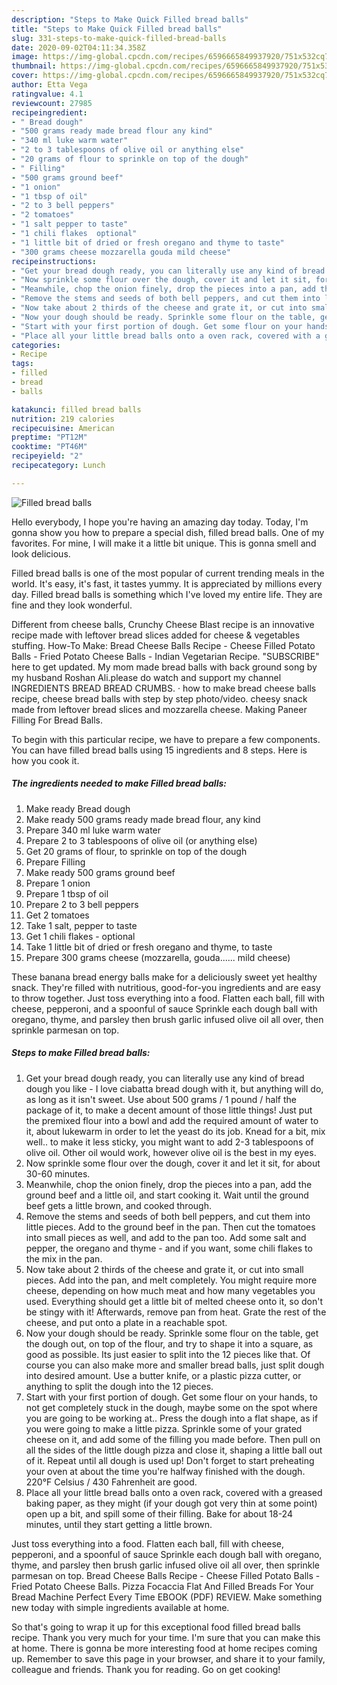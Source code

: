 ```yaml
---
description: "Steps to Make Quick Filled bread balls"
title: "Steps to Make Quick Filled bread balls"
slug: 331-steps-to-make-quick-filled-bread-balls
date: 2020-09-02T04:11:34.358Z
image: https://img-global.cpcdn.com/recipes/6596665849937920/751x532cq70/filled-bread-balls-recipe-main-photo.jpg
thumbnail: https://img-global.cpcdn.com/recipes/6596665849937920/751x532cq70/filled-bread-balls-recipe-main-photo.jpg
cover: https://img-global.cpcdn.com/recipes/6596665849937920/751x532cq70/filled-bread-balls-recipe-main-photo.jpg
author: Etta Vega
ratingvalue: 4.1
reviewcount: 27985
recipeingredient:
- " Bread dough"
- "500 grams ready made bread flour any kind"
- "340 ml luke warm water"
- "2 to 3 tablespoons of olive oil or anything else"
- "20 grams of flour to sprinkle on top of the dough"
- " Filling"
- "500 grams ground beef"
- "1 onion"
- "1 tbsp of oil"
- "2 to 3 bell peppers"
- "2 tomatoes"
- "1 salt pepper to taste"
- "1 chili flakes  optional"
- "1 little bit of dried or fresh oregano and thyme to taste"
- "300 grams cheese mozzarella gouda mild cheese"
recipeinstructions:
- "Get your bread dough ready, you can literally use any kind of bread dough you like - I love ciabatta bread dough with it, but anything will do, as long as it isn&#39;t sweet. Use about 500 grams / 1 pound / half the package of it, to make a decent amount of those little things! Just put the premixed flour into a bowl and add the required amount of water to it, about lukewarm in order to let the yeast do its job. Knead for a bit, mix well.. to make it less sticky, you might want to add 2-3 tablespoons of olive oil. Other oil would work, however olive oil is the best in my eyes."
- "Now sprinkle some flour over the dough, cover it and let it sit, for about 30-60 minutes."
- "Meanwhile, chop the onion finely, drop the pieces into a pan, add the ground beef and a little oil, and start cooking it. Wait until the ground beef gets a little brown, and cooked through."
- "Remove the stems and seeds of both bell peppers, and cut them into little pieces. Add to the ground beef in the pan. Then cut the tomatoes into small pieces as well, and add to the pan too. Add some salt and pepper, the oregano and thyme - and if you want, some chili flakes to the mix in the pan."
- "Now take about 2 thirds of the cheese and grate it, or cut into small pieces. Add into the pan, and melt completely. You might require more cheese, depending on how much meat and how many vegetables you used. Everything should get a little bit of melted cheese onto it, so don&#39;t be stingy with it! Afterwards, remove pan from heat. Grate the rest of the cheese, and put onto a plate in a reachable spot."
- "Now your dough should be ready. Sprinkle some flour on the table, get the dough out, on top of the flour, and try to shape it into a square, as good as possible. Its just easier to split into the 12 pieces like that. Of course you can also make more and smaller bread balls, just split dough into desired amount. Use a butter knife, or a plastic pizza cutter, or anything to split the dough into the 12 pieces."
- "Start with your first portion of dough. Get some flour on your hands, to not get completely stuck in the dough, maybe some on the spot where you are going to be working at.. Press the dough into a flat shape, as if you were going to make a little pizza. Sprinkle some of your grated cheese on it, and add some of the filling you made before. Then pull on all the sides of the little dough pizza and close it, shaping a little ball out of it. Repeat until all dough is used up! Don&#39;t forget to start preheating your oven at about the time you&#39;re halfway finished with the dough. 220°F Celsius / 430 Fahrenheit are good."
- "Place all your little bread balls onto a oven rack, covered with a greased baking paper, as they might (if your dough got very thin at some point) open up a bit, and spill some of their filling. Bake for about 18-24 minutes, until they start getting a little brown."
categories:
- Recipe
tags:
- filled
- bread
- balls

katakunci: filled bread balls 
nutrition: 219 calories
recipecuisine: American
preptime: "PT12M"
cooktime: "PT46M"
recipeyield: "2"
recipecategory: Lunch

---
```



![Filled bread balls](https://img-global.cpcdn.com/recipes/6596665849937920/751x532cq70/filled-bread-balls-recipe-main-photo.jpg)

Hello everybody, I hope you're having an amazing day today. Today, I'm gonna show you how to prepare a special dish, filled bread balls. One of my favorites. For mine, I will make it a little bit unique. This is gonna smell and look delicious.

Filled bread balls is one of the most popular of current trending meals in the world. It's easy, it's fast, it tastes yummy. It is appreciated by millions every day. Filled bread balls is something which I've loved my entire life. They are fine and they look wonderful.

Different from cheese balls, Crunchy Cheese Blast recipe is an innovative recipe made with leftover bread slices added for cheese &amp; vegetables stuffing. How-To Make: Bread Cheese Balls Recipe - Cheese Filled Potato Balls - Fried Potato Cheese Balls - Indian Vegetarian Recipe. &#34;SUBSCRIBE&#34; here to get updated. My mom made bread balls with back ground song by my husband Roshan Ali.please do watch and support my channel INGREDIENTS BREAD BREAD CRUMBS. · how to make bread cheese balls recipe, cheese bread balls with step by step photo/video. cheesy snack made from leftover bread slices and mozzarella cheese. Making Paneer Filling For Bread Balls.


To begin with this particular recipe, we have to prepare a few components. You can have filled bread balls using 15 ingredients and 8 steps. Here is how you cook it.

<!--inarticleads1-->

##### The ingredients needed to make Filled bread balls:

1. Make ready  Bread dough
1. Make ready 500 grams ready made bread flour, any kind
1. Prepare 340 ml luke warm water
1. Prepare 2 to 3 tablespoons of olive oil (or anything else)
1. Get 20 grams of flour, to sprinkle on top of the dough
1. Prepare  Filling
1. Make ready 500 grams ground beef
1. Prepare 1 onion
1. Prepare 1 tbsp of oil
1. Prepare 2 to 3 bell peppers
1. Get 2 tomatoes
1. Take 1 salt, pepper to taste
1. Get 1 chili flakes - optional
1. Take 1 little bit of dried or fresh oregano and thyme, to taste
1. Prepare 300 grams cheese (mozzarella, gouda...... mild cheese)


These banana bread energy balls make for a deliciously sweet yet healthy snack. They&#39;re filled with nutritious, good-for-you ingredients and are easy to throw together. Just toss everything into a food. Flatten each ball, fill with cheese, pepperoni, and a spoonful of sauce Sprinkle each dough ball with oregano, thyme, and parsley then brush garlic infused olive oil all over, then sprinkle parmesan on top. 

<!--inarticleads2-->

##### Steps to make Filled bread balls:

1. Get your bread dough ready, you can literally use any kind of bread dough you like - I love ciabatta bread dough with it, but anything will do, as long as it isn&#39;t sweet. Use about 500 grams / 1 pound / half the package of it, to make a decent amount of those little things! Just put the premixed flour into a bowl and add the required amount of water to it, about lukewarm in order to let the yeast do its job. Knead for a bit, mix well.. to make it less sticky, you might want to add 2-3 tablespoons of olive oil. Other oil would work, however olive oil is the best in my eyes.
1. Now sprinkle some flour over the dough, cover it and let it sit, for about 30-60 minutes.
1. Meanwhile, chop the onion finely, drop the pieces into a pan, add the ground beef and a little oil, and start cooking it. Wait until the ground beef gets a little brown, and cooked through.
1. Remove the stems and seeds of both bell peppers, and cut them into little pieces. Add to the ground beef in the pan. Then cut the tomatoes into small pieces as well, and add to the pan too. Add some salt and pepper, the oregano and thyme - and if you want, some chili flakes to the mix in the pan.
1. Now take about 2 thirds of the cheese and grate it, or cut into small pieces. Add into the pan, and melt completely. You might require more cheese, depending on how much meat and how many vegetables you used. Everything should get a little bit of melted cheese onto it, so don&#39;t be stingy with it! Afterwards, remove pan from heat. Grate the rest of the cheese, and put onto a plate in a reachable spot.
1. Now your dough should be ready. Sprinkle some flour on the table, get the dough out, on top of the flour, and try to shape it into a square, as good as possible. Its just easier to split into the 12 pieces like that. Of course you can also make more and smaller bread balls, just split dough into desired amount. Use a butter knife, or a plastic pizza cutter, or anything to split the dough into the 12 pieces.
1. Start with your first portion of dough. Get some flour on your hands, to not get completely stuck in the dough, maybe some on the spot where you are going to be working at.. Press the dough into a flat shape, as if you were going to make a little pizza. Sprinkle some of your grated cheese on it, and add some of the filling you made before. Then pull on all the sides of the little dough pizza and close it, shaping a little ball out of it. Repeat until all dough is used up! Don&#39;t forget to start preheating your oven at about the time you&#39;re halfway finished with the dough. 220°F Celsius / 430 Fahrenheit are good.
1. Place all your little bread balls onto a oven rack, covered with a greased baking paper, as they might (if your dough got very thin at some point) open up a bit, and spill some of their filling. Bake for about 18-24 minutes, until they start getting a little brown.


Just toss everything into a food. Flatten each ball, fill with cheese, pepperoni, and a spoonful of sauce Sprinkle each dough ball with oregano, thyme, and parsley then brush garlic infused olive oil all over, then sprinkle parmesan on top. Bread Cheese Balls Recipe - Cheese Filled Potato Balls - Fried Potato Cheese Balls. Pizza Focaccia Flat And Filled Breads For Your Bread Machine Perfect Every Time EBOOK (PDF) REVIEW. Make something new today with simple ingredients available at home. 

So that's going to wrap it up for this exceptional food filled bread balls recipe. Thank you very much for your time. I'm sure that you can make this at home. There is gonna be more interesting food at home recipes coming up. Remember to save this page in your browser, and share it to your family, colleague and friends. Thank you for reading. Go on get cooking!
